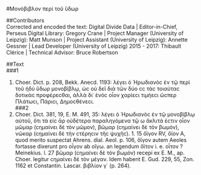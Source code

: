 #Μονόβιβλον περὶ τοῦ ὕδωρ  

##Contributors  
Corrected and encoded the text: Digital Divide Data | Editor-in-Chief, Perseus Digital Library: Gregory Crane | Project Manager (University of Leipzig): Matt Munson | Project Assistant (University of Leipzig): Annette Gessner | Lead Developer (University of Leipzig) 2015 - 2017: Thibault Clérice | Technical Advisor: Bruce Robertson  

##Text  
###1  
1. Choer. Dict. p. 208, Bekk. Anecd. 1193: λέγει ὁ Ἡρωδιανὸϲ ἐν τῷ περὶ τοῦ ἡδὺ ὕδωρ μονοβίβλῳ, ὡϲ οὐ δεῖ διὰ τῶν δύο ϲϲ τὰϲ τοιαύταϲ δοτικὰϲ προφέρεϲθαι, ἀλλὰ δι᾿ ἑνὸϲ οἷον χαρίεϲι τιμήεϲι ὥϲπερ Πλάτωϲι, Πάριϲι, Δημοϲθένεϲι.  
###2  
2. Choer. Dict. 381, 19, E. M. 491, 35: λέγει ὁ Ἡρωδιανὸϲ ἐν τῷ μονοβίβλῳ αὐτοῦ, ὅτι τὰ εἰϲ ᾱρ οὐδέτερα παραληγόμενα τῷ ω ἄκλιτά ἐϲτιν οἷον μῶμαρ (ϲημαίνει δὲ τὸν μῶμον), βῶμαρ (ϲημαίνει δὲ τὸν βωμόν), νῶκαρ (ϲημαίνει δὲ τὴν ϲτέρηϲιν τῆϲ ψυχῆϲ). 1. 15 ὄϊγον RV, ὄϊον A, quod merito suspectat Ahrens. dial. Aeol. p. 106, ὄϊγον autem Aeoles fortasse dixerunt pro οἶγον ab οἴγω. an legendum ὄϊτον i. e. οἶτον ? Meinekius. l. 27 βῶμαρ (ϲημαίνει δὲ τὸν βωμόν) recepi ex E. M., ap. Ϲhoer. legitur ϲημαίνει δὲ τὸν μέγαν. Idem habent E. Gud. 229, 55, Zon. 1162 et Constantin. Lascar. βιβλίον γ΄ (p. 264).  
